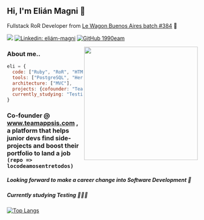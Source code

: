 <h2> Hi, I'm Elián Magni 👋</h2>

<p>Fullstack RoR Developer from <a href="https://www.lewagon.com/es/buenos-aires">Le Wagon Buenos Aires batch #384</a> 🚗

[![](https://img.shields.io/badge/Gmail-magni.elian@gmail.com-red)](mailto:magni.elian@gmail.com)
[![Linkedin: eliám-magni](https://img.shields.io/badge/-1990eam-blue?style=flat-square&logo=Linkedin&logoColor=white&link=https://www.linkedin.com/in/eli%C3%A1n-magni-07312a49/)](https://www.linkedin.com/in/eli%C3%A1n-magni-07312a49/)
[![GitHub 1990eam](https://img.shields.io/github/followers/1990eam?label=follow&style=social)](https://github.com/1990eam)

<img align='right' src="https://camo.githubusercontent.com/ef4eb77319c886771d511eece7ad68547d60e1d9/68747470733a2f2f692e70696e696d672e636f6d2f6f726967696e616c732f65342f32362f37302f65343236373032656466383734623138316163656431653266613563366364652e676966" width="300">

### About me..  

```javascript
eli = {
  code: ["Ruby", "RoR", "HTML5", "CSS/SCSS", "Javascript", "jQuery"],
  tools: ["PostgreSQL", "Heroku", "Node.js", "Figma"],
  architecture: ["MVC"],
  projects: {cofounder: "TeamAppsis"},
  currently_studying: "Testing"
}
```

### Co-founder @ www.teamappsis.com , a platform that helps junior devs find side-projects and boost their portfolio to land a job  `(repo => locodeamosentretodos)`

##### Looking forward to make a career change into Software Development 🚀

##### Currently studying Testing 👨🏻‍💻

[![Top Langs](https://github-readme-stats.vercel.app/api/top-langs/?username=1990eam&layout=compact)](https://github.com/1990eam/github-readme-stats)
